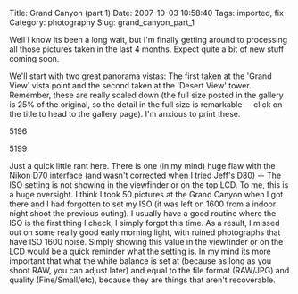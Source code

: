 Title: Grand Canyon (part 1)
Date: 2007-10-03 10:58:40
Tags: imported, fix
Category: photography
Slug: grand_canyon_part_1

Well I know its been a long wait, but I'm finally getting around to processing all those pictures taken in the last 4 months.  Expect quite a bit of new stuff coming soon.

We'll start with two great panorama vistas: The first taken at the 'Grand View' vista point and the second taken at the 'Desert View' tower.  Remember, these are really scaled down (the full size posted in the gallery is 25% of the original, so the detail in the full size is remarkable -- click on the title to head to the gallery page).  I'm anxious to print these.

<wpg2>5196</wpg2>

<wpg2>5199</wpg2>

Just a quick little rant here.  There is one (in my mind) huge flaw with the Nikon D70 interface (and wasn't corrected when I tried Jeff's D80) -- The ISO setting is not showing in the viewfinder or on the top LCD.  To me, this is a huge oversight.  I think I took 50 pictures at the Grand Canyon when I got there and I had forgotten to set my ISO (it was left on 1600 from a indoor night shoot the previous outing).  I usually have a good routine where the ISO is the first thing I check; I simply forgot this time.  As a result, I missed out on some really good early morning light, with ruined photographs that have ISO 1600 noise.  Simply showing this value in the viewfinder or on the LCD would be a quick reminder what the setting is.  In my mind its more important that what the white balance is set at (because as long as you shoot RAW, you can adjust later) and equal to the file format (RAW/JPG) and quality (Fine/Small/etc), because they are things that aren't recoverable.
